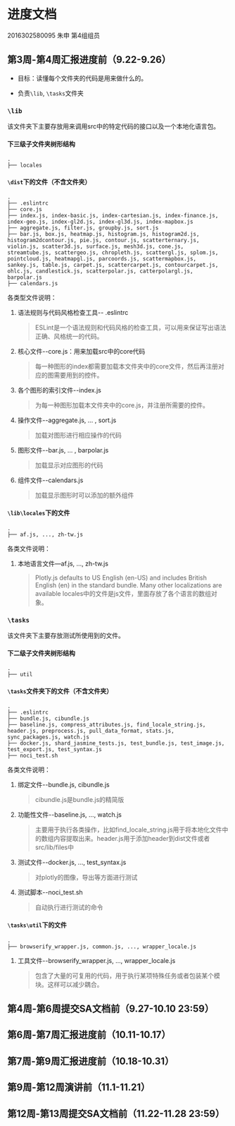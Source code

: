 # 进度文档

2016302580095 朱申 第4组组员

## 第3周-第4周汇报进度前（9.22-9.26）

- 目标：读懂每个文件夹的代码是用来做什么的。

- 负责`\lib`, `\tasks`文件夹

### `\lib`

该文件夹下主要存放用来调用src中的特定代码的接口以及一个本地化语言包。

#### 下三级子文件夹树形结构

```shell
.
├── locales
```

#### `\dist`下的文件（不含文件夹）

```shell
.
├── .eslintrc
├── core.js
├── index.js, index-basic.js, index-cartesian.js, index-finance.js, index-geo.js, index-gl2d.js, index-gl3d.js, index-mapbox.js
├── aggregate.js, filter.js, groupby.js, sort.js
├── bar.js, box.js, heatmap.js, histogram.js, histogram2d.js, histogram2dcontour.js, pie.js, contour.js, scatterternary.js, violin.js, scatter3d.js, surface.js, mesh3d.js, cone.js, streamtube.js, scattergeo.js, chropleth.js, scattergl.js, splom.js, pointcloud.js, heatmapgl.js, parcoords.js, scattermapbox.js, sankey.js, table.js, carpet.js, scattercarpet.js, contourcarpet.js, ohlc.js, candlestick.js, scatterpolar.js, catterpolargl.js, barpolar.js
├── calendars.js
```

各类型文件说明：

1. 语法规则与代码风格检查工具-- .eslintrc

   > ESLint是一个语法规则和代码风格的检查工具，可以用来保证写出语法正确、风格统一的代码。

2. 核心文件--core.js：用来加载src中的core代码

   > 每一种图形的index都需要加载本文件夹中的core文件，然后再注册对应的图需要用到的控件。

3. 各个图形的索引文件--index.js

   > 为每一种图形加载本文件夹中的core.js，并注册所需要的控件。

4. 操作文件--aggregate.js, ... , sort.js

   > 加载对图形进行相应操作的代码

5. 图形文件--bar.js, ... , barpolar.js

   > 加载显示对应图形的代码

6. 组件文件--calendars.js

   > 加载显示图形时可以添加的额外组件


#### `\lib\locales`下的文件

```shell
.
├── af.js, ..., zh-tw.js
```

各类文件说明：

1. 本地语言文件—af.js, ..., zh-tw.js

   > Plotly.js defaults to US English (en-US) and includes British English (en) in the standard bundle. Many other localizations are available
   > locales中的文件是js文件，里面存放了各个语言的数组对象。




### `\tasks`

该文件夹下主要存放测试所使用到的文件。

#### 下二级子文件夹树形结构

```
.
├── util
```

#### `\tasks`文件夹下的文件（不含文件夹）

```shell
.
├── .eslintrc
├── bundle.js, cibundle.js
├── baseline.js, compress_attributes.js, find_locale_string.js, header.js, preprocess.js, pull_data_format, stats.js, sync_packages.js, watch.js
├── docker.js, shard_jasmine_tests.js, test_bundle.js, test_image.js, test_export.js, test_syntax.js
├── noci_test.sh
```

各类文件说明：

1. 绑定文件--bundle.js, cibundle.js

   > cibundle.js是bundle.js的精简版

2. 功能性文件--baseline.js, ..., watch.js

   > 主要用于执行各类操作，比如find_locale_string.js用于将本地化文件中的数组内容提取出来。header.js用于添加header到dist文件或者src/lib/files中

3. 测试文件--docker.js, ..., test_syntax.js

   > 对plotly的图像，导出等方面进行测试

4. 测试脚本--noci_test.sh

   >自动执行进行测试的命令

#### `\tasks\util`下的文件

```shell
.
├── browserify_wrapper.js, common.js, ..., wrapper_locale.js
```

1. 工具文件--browserify_wrapper.js, ..., wrapper_locale.js

   >包含了大量的可复用的代码，用于执行某项特殊任务或者包装某个模块。这样可以减少耦合。


## 第4周-第6周提交SA文档前（9.27-10.10 23:59）

## 第6周-第7周汇报进度前（10.11-10.17）

## 第7周-第9周汇报进度前（10.18-10.31）

## 第9周-第12周演讲前（11.1-11.21）

## 第12周-第13周提交SA文档前（11.22-11.28 23:59）
